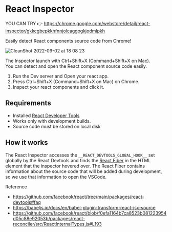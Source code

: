 # React Inspector

YOU CAN TRY 👉 https://chrome.google.com/webstore/detail/react-inspector/gkkcgbepkkhfnnjolcaggogkjodmlpkh

Easily detect React components source code from Chrome!

![CleanShot 2022-09-02 at 18 08 23](https://user-images.githubusercontent.com/24843808/188106077-ff409aeb-0145-4977-9be2-16d04809cc78.gif)

The Inspector launch with Ctrl+Shift+X (Command+Shift+X on Mac).  
You can detect and open the React component source code easily.

1. Run the Dev server and Open your react app.
2. Press Ctrl+Shift+X (Command+Shift+X on Mac) on Chrome.
3. Inspect your react components and click it.


## Requirements

- Installed [React Developer Tools](https://chrome.google.com/webstore/detail/react-developer-tools/fmkadmapgofadopljbjfkapdkoienihi?hl=en)
- Works only with development builds.
- Source code must be stored on local disk

## How it works

The React Inspector accesses the `__REACT_DEVTOOLS_GLOBAL_HOOK__` set globally by the React Devtools and finds the [React Fiber](https://reactjs.org/docs/faq-internals.html#what-is-react-fiber) in the HTML element that the inspector hovered over.
The React Fiber contains information about the source code that will be added during development, so we use that information to open the VSCode.

Reference
- https://github.com/facebook/react/tree/main/packages/react-devtools#faq
- https://babeljs.io/docs/en/babel-plugin-transform-react-jsx-source
- https://github.com/facebook/react/blob/f0efa1164b7ca8523b081223954d05c88e92053b/packages/react-reconciler/src/ReactInternalTypes.js#L193

